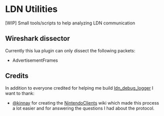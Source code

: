# LDN Utilities

[WIP] Small tools/scripts to help analyzing LDN communication

## Wireshark dissector

Currently this lua plugin can only dissect the following packets:

- AdvertisementFrames

## Credits

In addition to everyone credited for helping me build [ldn_debug_logger](https://github.com/TSRBerry/ldn_debug_logger) I want to thank:

- [@kinnay](https://github.com/kinnay) for creating the [NintendoClients](https://github.com/kinnay/NintendoClients/wiki) wiki which made this process a lot easier and for answering the questions I had about the protocol.
